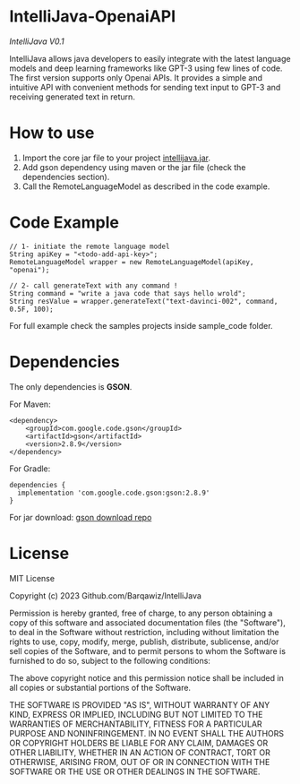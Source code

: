 # IntelliJava-OpenaiAPI
*IntelliJava V0.1*

IntelliJava allows java developers to easily integrate with the latest language models and deep learning frameworks like GPT-3 using few lines of code.
The first version supports only Openai APIs. It provides a simple and intuitive API with convenient methods for sending text input to GPT-3 and receiving generated text in return.

# How to use
1. Import the core jar file to your project [intellijava.jar](https://insta-answer-public.s3.amazonaws.com/opensource/IntelliJava/version0.1/com.intellijava.core-0.1-SNAPSHOT.jar).
2. Add gson dependency using maven or the jar file (check the dependencies section).
3. Call the RemoteLanguageModel as described in the code example.

# Code Example
```
// 1- initiate the remote language model 
String apiKey = "<todo-add-api-key>";
RemoteLanguageModel wrapper = new RemoteLanguageModel(apiKey, "openai");

// 2- call generateText with any command !
String command = "write a java code that says hello wrold";
String resValue = wrapper.generateText("text-davinci-002", command, 0.5F, 100);
```
For full example check the samples projects inside sample_code folder.

# Dependencies 
The only dependencies is **GSON**.

For Maven:
```
<dependency>
    <groupId>com.google.code.gson</groupId>
    <artifactId>gson</artifactId>
    <version>2.8.9</version>
</dependency>
```

For Gradle:
```
dependencies {
  implementation 'com.google.code.gson:gson:2.8.9'
}
```

For jar download:
[gson download repo](https://search.maven.org/artifact/com.google.code.gson/gson/2.8.9/jar)

# License

MIT License

Copyright (c) 2023 Github.com/Barqawiz/IntelliJava

Permission is hereby granted, free of charge, to any person obtaining a copy
of this software and associated documentation files (the "Software"), to deal
in the Software without restriction, including without limitation the rights
to use, copy, modify, merge, publish, distribute, sublicense, and/or sell
copies of the Software, and to permit persons to whom the Software is
furnished to do so, subject to the following conditions:

The above copyright notice and this permission notice shall be included in all
copies or substantial portions of the Software.

THE SOFTWARE IS PROVIDED "AS IS", WITHOUT WARRANTY OF ANY KIND, EXPRESS OR
IMPLIED, INCLUDING BUT NOT LIMITED TO THE WARRANTIES OF MERCHANTABILITY,
FITNESS FOR A PARTICULAR PURPOSE AND NONINFRINGEMENT. IN NO EVENT SHALL THE
AUTHORS OR COPYRIGHT HOLDERS BE LIABLE FOR ANY CLAIM, DAMAGES OR OTHER
LIABILITY, WHETHER IN AN ACTION OF CONTRACT, TORT OR OTHERWISE, ARISING FROM,
OUT OF OR IN CONNECTION WITH THE SOFTWARE OR THE USE OR OTHER DEALINGS IN THE
SOFTWARE.
